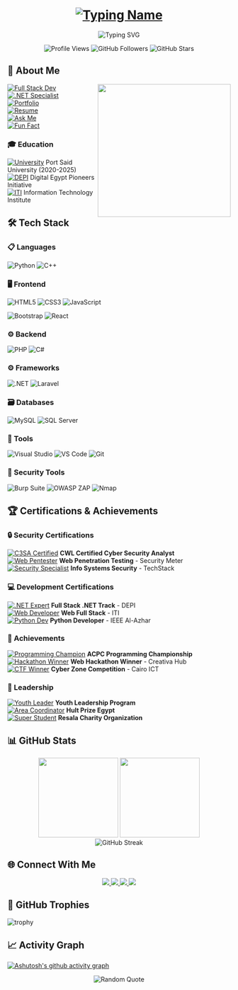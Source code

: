 <h1 align="center">
  <a href="https://git.io/typing-svg">
    <img src="https://readme-typing-svg.demolab.com?font=Fira+Code&size=40&duration=1500&pause=500&color=b85e05&background=FFFFFF00&center=true&vCenter=true&width=500&height=80&lines=ASSEM;AWAD&repeat=true" alt="Typing Name">
  </a>
</h1>

<p align="center">
  <img src="https://readme-typing-svg.demolab.com?font=Fira+Code&pause=1000&color=b85e05&center=true&vCenter=true&width=600&lines=Full+Stack+.NET+Developer;Penetration+Testing+Specialist;Building+Secure+Web+Applications;Problem+Solver+and+Innovator" alt="Typing SVG">
</p>

<div align="center">
  <img src="https://komarev.com/ghpvc/?username=AssemAwadRagheb&label=Profile+Views&color=orange&style=flat" alt="Profile Views">
  <img src="https://img.shields.io/github/followers/AssemAwadRagheb?label=Followers&style=social&color=orange" alt="GitHub Followers">
  <img src="https://img.shields.io/github/stars/AssemAwadRagheb?label=Stars&style=social&color=orange" alt="GitHub Stars">
</div>

## 🚀 About Me
<img align="right" src="https://github.com/AssemAwadRagheb/AssemAwadRagheb/blob/main/assets/coding.gif" width="300">

[![Full Stack Dev](https://img.shields.io/badge/🔭-Full_Stack_Developer@Mudaber-b85e05?style=flat-square&logo=visual-studio-code)](https://)  
[![.NET Specialist](https://img.shields.io/badge/🌱-.NET_Core_&&_Web_Security-b85e05?style=flat-square&logo=dotnet)](https://)  
[![Portfolio](https://img.shields.io/badge/👨‍💻-Portfolio-b85e05?style=flat-square&logo=google-chrome)](https://assemawad.42web.io)  
[![Resume](https://img.shields.io/badge/📄-View_My_CV-b85e05?style=flat-square&logo=adobe-acrobat-reader)](https://drive.google.com/file/d/1PurTnMHO49Yjq55JrZe99PiYMjIgXu_5/view)  
[![Ask Me](https://img.shields.io/badge/💬-.NET_|_Web_Security_|_Ethical_Hacking-b85e05?style=flat-square&logo=github-discussions)](https://)  
[![Fun Fact](https://img.shields.io/badge/⚡-Problem_Solver_&&_Hackathon_Enthusiast-b85e05?style=flat-square&logo=heart)](https://)  

### 🎓 Education
[![University](https://img.shields.io/badge/🎓-BSc_Technology_Information_Systems-blue?style=flat-square&logo=university)](https://) Port Said University (2020-2025)  
[![DEPI](https://img.shields.io/badge/📚-Full_Stack_.NET_Track-blue?style=flat-square&logo=microsoft)](https://) Digital Egypt Pioneers Initiative  
[![ITI](https://img.shields.io/badge/📖-Web_Full_Stack-blue?style=flat-square&logo=code)](https://) Information Technology Institute  

## 🛠️ Tech Stack

### 📋 Languages

![Python](https://img.shields.io/badge/Python-3776AB?style=for-the-badge&logo=python&logoColor=white)
![C++](https://img.shields.io/badge/C%2B%2B-00599C?style=for-the-badge&logo=c%2B%2B&logoColor=white)
### 🖥️ Frontend
![HTML5](https://img.shields.io/badge/HTML5-E34F26?style=for-the-badge&logo=html5&logoColor=white)
![CSS3](https://img.shields.io/badge/CSS3-1572B6?style=for-the-badge&logo=css3&logoColor=white)
![JavaScript](https://img.shields.io/badge/JavaScript-F7DF1E?style=for-the-badge&logo=javascript&logoColor=black)

![Bootstrap](https://img.shields.io/badge/Bootstrap-7952B3?style=for-the-badge&logo=bootstrap&logoColor=white)
![React](https://img.shields.io/badge/React-61DAFB?style=for-the-badge&logo=react&logoColor=black)

### ⚙️ Backend
![PHP](https://img.shields.io/badge/PHP-777BB4?style=for-the-badge&logo=php&logoColor=white)
![C#](https://img.shields.io/badge/C%23-239120?style=for-the-badge&logo=c-sharp&logoColor=white)

### ⚙️ Frameworks
![.NET](https://img.shields.io/badge/.NET-512BD4?style=for-the-badge&logo=dotnet&logoColor=white)
![Laravel](https://img.shields.io/badge/Laravel-FF2D20?style=for-the-badge&logo=laravel&logoColor=white)


### 🗃️ Databases
![MySQL](https://img.shields.io/badge/MySQL-4479A1?style=for-the-badge&logo=mysql&logoColor=white)
![SQL Server](https://img.shields.io/badge/SQL_Server-CC2927?style=for-the-badge&logo=microsoft-sql-server&logoColor=white)

### 🔧 Tools
![Visual Studio](https://img.shields.io/badge/Visual_Studio-5C2D91?style=for-the-badge&logo=visual-studio&logoColor=white)
![VS Code](https://img.shields.io/badge/VS_Code-007ACC?style=for-the-badge&logo=visual-studio-code&logoColor=white)
![Git](https://img.shields.io/badge/Git-F05032?style=for-the-badge&logo=git&logoColor=white)

### 🔐 Security Tools
![Burp Suite](https://img.shields.io/badge/Burp_Suite-FF6F00?style=for-the-badge&logo=burp-suite&logoColor=white)
![OWASP ZAP](https://img.shields.io/badge/OWASP_ZAP-000000?style=for-the-badge&logo=owasp&logoColor=white)
![Nmap](https://img.shields.io/badge/Nmap-000000?style=for-the-badge&logo=nmap&logoColor=white)

## 🏆 Certifications & Achievements

### 🔒 Security Certifications
[![C3SA Certified](https://img.shields.io/badge/CWL_Certified-FF6F00?style=flat-square&logo=shield-check&logoColor=white)](https://) **CWL Certified Cyber Security Analyst**  
[![Web Pentester](https://img.shields.io/badge/Web_Pentester-000000?style=flat-square&logo=bug&logoColor=white)](https://) **Web Penetration Testing** - Security Meter  
[![Security Specialist](https://img.shields.io/badge/Security_Specialist-4A148C?style=flat-square&logo=security&logoColor=white)](https://) **Info Systems Security** - TechStack  

### 💻 Development Certifications
[![.NET Expert](https://img.shields.io/badge/Full_Stack_.NET-512BD4?style=flat-square&logo=dotnet&logoColor=white)](https://) **Full Stack .NET Track** - DEPI  
[![Web Developer](https://img.shields.io/badge/Web_Full_Stack-1572B6?style=flat-square&logo=web-components&logoColor=white)](https://) **Web Full Stack** - ITI  
[![Python Dev](https://img.shields.io/badge/Python_Developer-3776AB?style=flat-square&logo=python&logoColor=white)](https://) **Python Developer** - IEEE Al-Azhar  

### 🏅 Achievements
[![Programming Champion](https://img.shields.io/badge/ACPC_Competitor-FFD700?style=flat-square&logo=trophy&logoColor=black)](https://) **ACPC Programming Championship**  
[![Hackathon Winner](https://img.shields.io/badge/1st_Place-32CD32?style=flat-square&logo=medal&logoColor=white)](https://) **Web Hackathon Winner** - Creativa Hub  
[![CTF Winner](https://img.shields.io/badge/Cyber_Zone_Winner-FF6347?style=flat-square&logo=shield)](https://) **Cyber Zone Competition** - Cairo ICT  

### 👔 Leadership
[![Youth Leader](https://img.shields.io/badge/Youth_Leader-00BFFF?style=flat-square&logo=users&logoColor=white)](https://) **Youth Leadership Program**  
[![Area Coordinator](https://img.shields.io/badge/Area_Coordinator-8A2BE2?style=flat-square&logo=star)](https://) **Hult Prize Egypt**  
[![Super Student](https://img.shields.io/badge/Super_Student-FF8C00?style=flat-square&logo=graduation-cap)](https://) **Resala Charity Organization**

## 📊 GitHub Stats

<div align="center">
  <img height="180em" src="https://github-readme-stats.vercel.app/api?username=AssemAwadRagheb&show_icons=true&theme=dark&include_all_commits=true&count_private=true"/>
  <img height="180em" src="https://github-readme-stats.vercel.app/api/top-langs/?username=AssemAwadRagheb&layout=compact&langs_count=8&theme=dark"/>
</div>

<div align="center">
  <img src="https://github-readme-streak-stats.herokuapp.com/?user=AssemAwadRagheb&theme=dark" alt="GitHub Streak">
</div>

## 🌐 Connect With Me
<p align="center">
  <a href="https://www.linkedin.com/in/assem-awad-790b592b1/" target="_blank">
    <img src="https://img.shields.io/badge/LinkedIn-0077B5?style=for-the-badge&logo=linkedin&logoColor=white"/>
  </a>
  <a href="mailto:assem_awad_ragheb@gmail.com">
    <img src="https://img.shields.io/badge/Gmail-D14836?style=for-the-badge&logo=gmail&logoColor=white"/>
  </a>
  <a href="https://github.com/AssemAwadRagheb" target="_blank">
    <img src="https://img.shields.io/badge/GitHub-100000?style=for-the-badge&logo=github&logoColor=white"/>
  </a>
  <a href="https://assemawad.42web.io" target="_blank">
    <img src="https://img.shields.io/badge/Portfolio-FF5722?style=for-the-badge&logo=google-chrome&logoColor=white"/>
  </a>
</p>



## 🎯 GitHub Trophies
![trophy](https://github-profile-trophy.vercel.app/?username=AssemAwadRagheb&theme=onedark&no-frame=true&row=1&column=7)

## 📈 Activity Graph
[![Ashutosh's github activity graph](https://github-readme-activity-graph.vercel.app/graph?username=AssemAwadRagheb&theme=github-compact)](https://github.com/ashutosh00710/github-readme-activity-graph)

<div align="center">
  <img src="https://quotes-github-readme.vercel.app/api?type=horizontal&theme=dark" alt="Random Quote">
</div>

